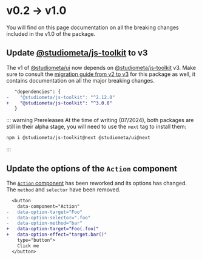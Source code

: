 # v0.2 → v1.0

You will find on this page documentation on all the breaking changes included in the v1.0 of the package.

## Update [@studiometa/js-toolkit](https://github.com/studiometa/js-toolkit) to v3

The v1 of [@studiometa/ui](https://github.com/studiometa/ui) now depends on [@studiometa/js-toolkit](https://github.com/studiometa/js-toolkit) v3. Make sure to consult the [migration guide from v2 to v3](https://js-toolkit.studiometa.dev/guide/migration/v2-to-v3.html) for this package as well, it contains documentation on all the major breaking changes.

```diff
   "dependencies": {
-    "@studiometa/js-toolkit": "^2.12.0"
+    "@studiometa/js-toolkit": "^3.0.0"
   }
```

::: warning Prereleases
At the time of writing (07/2024), both packages are still in their alpha stage, you will need to use the `next` tag to install them:

```bash
npm i @studiometa/js-toolkit@next @studiometa/ui@next
```

:::

## Update the options of the `Action` component

The [`Action` component](/components/atoms/Action/) has been reworked and its options has changed. The `method` and `selector` have been removed.

```diff
  <button
    data-component="Action"
-   data-option-target="Foo"
-   data-option-selector=".foo"
-   data-option-method="bar"
+   data-option-target="Foo(.foo)"
+   data-option-effect="target.bar()"
    type="button">
    Click me
  </button>
```
